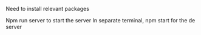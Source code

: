 Need to install relevant packages

Npm run server to start the server
In separate terminal, npm start for the de server
